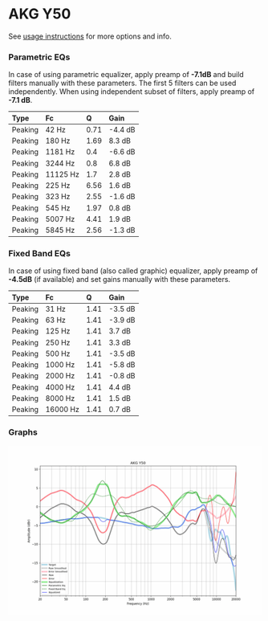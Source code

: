 # AKG Y50
See [usage instructions](https://github.com/jaakkopasanen/AutoEq#usage) for more options and info.

### Parametric EQs
In case of using parametric equalizer, apply preamp of **-7.1dB** and build filters manually
with these parameters. The first 5 filters can be used independently.
When using independent subset of filters, apply preamp of **-7.1 dB**.

| Type    | Fc       |    Q | Gain    |
|:--------|:---------|:-----|:--------|
| Peaking | 42 Hz    | 0.71 | -4.4 dB |
| Peaking | 180 Hz   | 1.69 | 8.3 dB  |
| Peaking | 1181 Hz  | 0.4  | -6.6 dB |
| Peaking | 3244 Hz  | 0.8  | 6.8 dB  |
| Peaking | 11125 Hz | 1.7  | 2.8 dB  |
| Peaking | 225 Hz   | 6.56 | 1.6 dB  |
| Peaking | 323 Hz   | 2.55 | -1.6 dB |
| Peaking | 545 Hz   | 1.97 | 0.8 dB  |
| Peaking | 5007 Hz  | 4.41 | 1.9 dB  |
| Peaking | 5845 Hz  | 2.56 | -1.3 dB |

### Fixed Band EQs
In case of using fixed band (also called graphic) equalizer, apply preamp of **-4.5dB**
(if available) and set gains manually with these parameters.

| Type    | Fc       |    Q | Gain    |
|:--------|:---------|:-----|:--------|
| Peaking | 31 Hz    | 1.41 | -3.5 dB |
| Peaking | 63 Hz    | 1.41 | -3.9 dB |
| Peaking | 125 Hz   | 1.41 | 3.7 dB  |
| Peaking | 250 Hz   | 1.41 | 3.3 dB  |
| Peaking | 500 Hz   | 1.41 | -3.5 dB |
| Peaking | 1000 Hz  | 1.41 | -5.8 dB |
| Peaking | 2000 Hz  | 1.41 | -0.8 dB |
| Peaking | 4000 Hz  | 1.41 | 4.4 dB  |
| Peaking | 8000 Hz  | 1.41 | 1.5 dB  |
| Peaking | 16000 Hz | 1.41 | 0.7 dB  |

### Graphs
![](./AKG%20Y50.png)